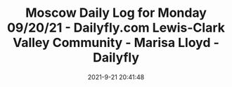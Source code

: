 ---
"title": "Moscow Daily Log for Monday 09/20/21 - Dailyfly.com Lewis-Clark Valley Community - Marisa Lloyd - Dailyfly"
"date": "2021-9-21 20:41:48"
"feed_name": "GOOGLENEWSCONSTRUCTION"
"feed_website": "https://news.google.com/search?q=construction%2Bincident&hl=en-US&gl=US&ceid=US:en"
"feed_rss": "https://news.google.com/rss/search?q=construction%2Bincident&hl=en-US&gl=US&ceid=US:en"
"link": "https://lcvalley.dailyfly.com/Home/ArtMID/1352/ArticleID/60739/Moscow-Daily-Log-for-Monday-092021"
"file": "_posts/2021-1-1-6f3c9851502e88fd842a78721b5cff041ad7f201.md"
"accident": "0"
"drilling": "0"
"dead": "0"
"injured": "0"
"where": "unknown site"
---